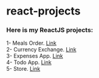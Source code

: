 # react-projects

### Here is my ReactJS projects:

1- Meals Order. [Link](https://github.com/MohammedIHajjaj/meals-order-app)  <br />
2- Currency Exchange. [Link](https://github.com/MohammedIHajjaj/CurrencyExchange/tree/main/ui) <br />
3- Expenses App. [Link](https://github.com/MohammedIHajjaj/expenses-project) <br /> 
4- Todo App. [Link](https://github.com/MohammedIHajjaj/todo-project) <br />
5- Store. [Link](https://github.com/MohammedIHajjaj/store)
